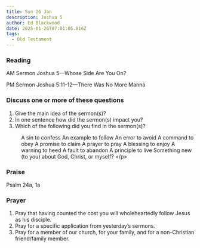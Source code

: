 ```yaml
---
title: Sun 26 Jan
description: Joshua 5
author: Ed Blackwood
date: 2025-01-26T07:01:05.816Z
tags:
  - Old Testament
---
```

### Reading

AM Sermon	Joshua 5—Whose Side Are You On?

PM Sermon	Joshua 5:11-12—There Was No More Manna

### Discuss one or more of these questions

1. Give the main idea of the sermon(s)?
2. In one sentence how did the sermon(s) impact you?
3. Which of the following did you find in the sermon(s)?

<p style="margin-left: 40px">
A sin to confess		An example to follow
An error to avoid		A command to obey
A promise to claim		A prayer to pray
A blessing to enjoy		A warning to heed
A fault to abandon		A principle to live
Something new (to you) about God, Christ, or myself?
<﻿/p>

### Praise

P﻿salm 24a, 1a

### Prayer

1. Pray that having counted the cost you will wholeheartedly follow Jesus as his disciple.
2. Pray for a specific application from yesterday’s sermons.
3. Pray for a member of our church, for your family, and for a non-Christian friend/family member.